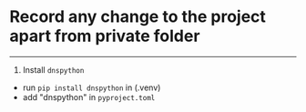 # Record any change to the project apart from private folder

---

1. Install `dnspython`
- run `pip install dnspython` in (.venv)
- add "dnspython" in `pyproject.toml`